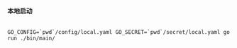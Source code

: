 
#### 本地启动

```shell

GO_CONFIG=`pwd`/config/local.yaml GO_SECRET=`pwd`/secret/local.yaml go run ./bin/main/
```

